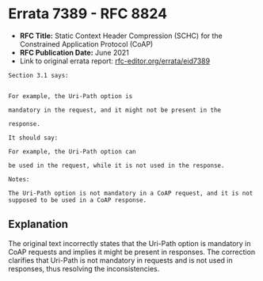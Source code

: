 # Errata 7389 - RFC 8824

- **RFC Title:** Static Context Header Compression (SCHC) for the Constrained Application Protocol (CoAP)
- **RFC Publication Date:** June 2021
- Link to original errata report: [rfc-editor.org/errata/eid7389](https://www.rfc-editor.org/errata/eid7389)

```
Section 3.1 says:


For example, the Uri-Path option is
mandatory in the request, and it might not be present in the
response.

It should say:

For example, the Uri-Path option can
be used in the request, while it is not used in the response.

Notes:

The Uri-Path option is not mandatory in a CoAP request, and it is not supposed to be used in a CoAP response.
```

## Explanation

The original text incorrectly states that the Uri-Path option is mandatory in CoAP requests and implies it might be present in responses. The correction clarifies that Uri-Path is not mandatory in requests and is not used in responses, thus resolving the inconsistencies.
